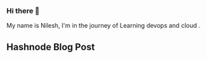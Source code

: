 ### Hi there 👋


My name is Nilesh, I'm in the journey of Learning devops and cloud . 




## Hashnode Blog Post

<!-- HASHNODE:START -->
<!-- HASHNODE:END -->
